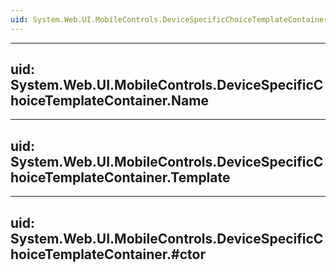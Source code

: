 ```yaml
---
uid: System.Web.UI.MobileControls.DeviceSpecificChoiceTemplateContainer
---
```


---
uid: System.Web.UI.MobileControls.DeviceSpecificChoiceTemplateContainer.Name
---

---
uid: System.Web.UI.MobileControls.DeviceSpecificChoiceTemplateContainer.Template
---

---
uid: System.Web.UI.MobileControls.DeviceSpecificChoiceTemplateContainer.#ctor
---
